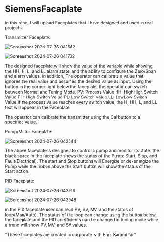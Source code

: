 # SiemensFacaplate
in this repo, I will upload Faceplates that I have designed and used in real projects

Transmitter Faceplate:


![Screenshot 2024-07-26 041642](https://github.com/user-attachments/assets/86292af2-89e2-4c24-b338-853d49a63104)

![Screenshot 2024-07-26 041702](https://github.com/user-attachments/assets/17ecbf75-b88f-4947-83d3-1fb96b139cf3)


The designed faceplate will show the value of the variable while showing the HH, H, L, and LL alarm state, and the ability to configure the Zero/Span and alarm values. in addition, The operator can calibrate a value that ignores the real value and assumes the desired value as input.
Using the button in the corner right below the faceplate, the operator can switch between Normal and Tuning Mode.
PV: Process Value
HH: HighHigh Switch Value
PH: High Switch Value
PL: Low Switch Value
LL: LowLow Switch Value
If the process Value reaches every switch value, the H, HH, L, and LL text will appear in the Faceplate.

The operator can calibrate the transmitter using the Cal button to a specified value.

Pump/Motor Faceplate:


![Screenshot 2024-07-26 042544](https://github.com/user-attachments/assets/301db56b-44e1-4d96-b2d6-1e0bb24b9d76)

The above faceplate is designed to control a pump and monitor its state.
the black space in the faceplate shows the status of the Pump: Start, Stop, and Fault(Electrical).
The start and Stop buttons will Energize or de-energize the Pump while the ribbon above the Start button will show the status of the Start action.


PID Faceplate:


![Screenshot 2024-07-26 043916](https://github.com/user-attachments/assets/1bfb0969-33cf-4efd-aa77-6f668ad73583)

![Screenshot 2024-07-26 043948](https://github.com/user-attachments/assets/e4754aca-da25-441f-a7d0-1b284b151c11)


in the PID faceplate user can read PV, SV, MV, and the status of loop(Man/Auto). The status of the loop can change using the button below the faceplate and the PID coefficients can be changed in tuning mode while a trend will show PV, MV, and SV values.


"These faceplates are created in corporate with Eng. Karami far"
